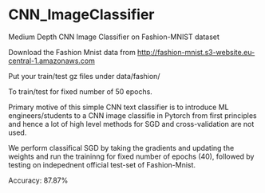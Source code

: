 # CNN_ImageClassifier
Medium Depth CNN Image Classifier on Fashion-MNIST dataset 

Download the Fashion Mnist data from http://fashion-mnist.s3-website.eu-central-1.amazonaws.com

Put your train/test gz files under data/fashion/

To train/test for fixed number of 50 epochs. 

Primary motive of this simple CNN text classifier is to introduce ML engineers/students to a CNN image classifie in Pytorch from first principles and hence a lot of high level methods for SGD and cross-validation are not used. 

We perform classifical SGD by taking the gradients and updating the weights and run the traininng for fixed number of epochs (40), followed by testing on indepednent official test-set of Fashion-Mnist. 

Accuracy: 87.87%

 

